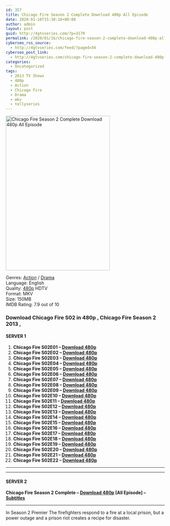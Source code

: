 ```yaml
---
id: 357
title: Chicago Fire Season 2 Complete Download 480p All Episode
date: 2020-01-16T15:30:16+00:00
author: admin
layout: post
guid: http://4gtvseries.com/?p=3170
permalink: /2020/01/16/chicago-fire-season-2-complete-download-480p-all-episode-2/
cyberseo_rss_source:
  - http://4gtvseries.com/feed/?paged=56
cyberseo_post_link:
  - http://4gtvseries.com/chicago-fire-season-2-complete-download-480p-all-episode/
categories:
  - Uncategorized
tags:
  - 2013 TV Shows
  - 480p
  - Action
  - Chicago Fire
  - Drama
  - mkv
  - tellyseries
---
```

<img loading="lazy" class="aligncenter" src="https://2.bp.blogspot.com/-wakK_fohSp8/XiCAni_t7fI/AAAAAAAAA4k/Zb7Gd80R8MQZ7CkX6BVdhWYZ24kCod1oACK4BGAYYCw/s1600/Chicago%2BFire%2BSeason%2B2.jpg" alt="Chicago Fire Season 2 Complete Download 480p All Episode" width="330" height="488" />

Genres: <a href="http://4gtvseries.com/tag/action/" data-wpel-link="internal">Action</a> /&nbsp;<a href="http://4gtvseries.com/tag/drama/" data-wpel-link="internal">Drama</a>  
Language: English  
Quality:&nbsp;<a href="http://4gtvseries.com/tag/480p/" data-wpel-link="internal">480p</a> HDTV  
Format: MKV  
Size: 150MB  
IMDB Rating: 7.9 out of 10

### **Download Chicago Fire S02 in 480p , Chicago Fire Season 2 2013 ,&nbsp;**

#### <span><strong>SERVER 1</strong></span>

  1. **Chicago Fire S02E01 – <a href="http://slink.dl480p.xyz/zemHjC" data-wpel-link="external" target="_blank" rel="nofollow external noopener noreferrer" class="wpel-icon-left"><i class="wpel-icon fa fa-download" aria-hidden="true"></i>Download 480p</a>**
  2. **Chicago Fire S02E02 – <a href="http://slink.dl480p.xyz/Am5bCZ" data-wpel-link="external" target="_blank" rel="nofollow external noopener noreferrer" class="wpel-icon-left"><i class="wpel-icon fa fa-download" aria-hidden="true"></i>Download 480p</a>**
  3. **Chicago Fire S02E03 – <a href="http://slink.dl480p.xyz/5s8Tt" data-wpel-link="external" target="_blank" rel="nofollow external noopener noreferrer" class="wpel-icon-left"><i class="wpel-icon fa fa-download" aria-hidden="true"></i>Download 480p</a>**
  4. **Chicago Fire S02E04 – <a href="http://slink.dl480p.xyz/UvVNVn1s" data-wpel-link="external" target="_blank" rel="nofollow external noopener noreferrer" class="wpel-icon-left"><i class="wpel-icon fa fa-download" aria-hidden="true"></i>Download 480p</a>**
  5. **Chicago Fire S02E05 – <a href="http://slink.dl480p.xyz/FwSsE" data-wpel-link="external" target="_blank" rel="nofollow external noopener noreferrer" class="wpel-icon-left"><i class="wpel-icon fa fa-download" aria-hidden="true"></i>Download 480p</a>**
  6. **Chicago Fire S02E06 – <a href="http://slink.dl480p.xyz/l1CMvUsk" data-wpel-link="external" target="_blank" rel="nofollow external noopener noreferrer" class="wpel-icon-left"><i class="wpel-icon fa fa-download" aria-hidden="true"></i>Download 480p</a>**
  7. **Chicago Fire S02E07 – <a href="http://slink.dl480p.xyz/JAmw0NP" data-wpel-link="external" target="_blank" rel="nofollow external noopener noreferrer" class="wpel-icon-left"><i class="wpel-icon fa fa-download" aria-hidden="true"></i>Download 480p</a>**
  8. **Chicago Fire S02E08 – <a href="http://slink.dl480p.xyz/H2DQ1TaP" data-wpel-link="external" target="_blank" rel="nofollow external noopener noreferrer" class="wpel-icon-left"><i class="wpel-icon fa fa-download" aria-hidden="true"></i>Download 480p</a>**
  9. **Chicago Fire S02E09 – <a href="http://slink.dl480p.xyz/9V8DEF" data-wpel-link="external" target="_blank" rel="nofollow external noopener noreferrer" class="wpel-icon-left"><i class="wpel-icon fa fa-download" aria-hidden="true"></i>Download 480p</a>**
 10. **Chicago Fire S02E10 – <a href="http://slink.dl480p.xyz/UsNnZ" data-wpel-link="external" target="_blank" rel="nofollow external noopener noreferrer" class="wpel-icon-left"><i class="wpel-icon fa fa-download" aria-hidden="true"></i>Download 480p</a>**
 11. **Chicago Fire S02E11 – <a href="http://slink.dl480p.xyz/dsoaVR" data-wpel-link="external" target="_blank" rel="nofollow external noopener noreferrer" class="wpel-icon-left"><i class="wpel-icon fa fa-download" aria-hidden="true"></i>Download 480p</a>**
 12. **Chicago Fire S02E12 – <a href="http://slink.dl480p.xyz/65EZqDK" data-wpel-link="external" target="_blank" rel="nofollow external noopener noreferrer" class="wpel-icon-left"><i class="wpel-icon fa fa-download" aria-hidden="true"></i>Download 480p</a>**
 13. **Chicago Fire S02E13 – <a href="http://slink.dl480p.xyz/fOtT9H" data-wpel-link="external" target="_blank" rel="nofollow external noopener noreferrer" class="wpel-icon-left"><i class="wpel-icon fa fa-download" aria-hidden="true"></i>Download 480p</a>**
 14. **Chicago Fire S02E14 – <a href="http://slink.dl480p.xyz/gAPUs4" data-wpel-link="external" target="_blank" rel="nofollow external noopener noreferrer" class="wpel-icon-left"><i class="wpel-icon fa fa-download" aria-hidden="true"></i>Download 480p</a>**
 15. **Chicago Fire S02E15 – <a href="http://slink.dl480p.xyz/rREl" data-wpel-link="external" target="_blank" rel="nofollow external noopener noreferrer" class="wpel-icon-left"><i class="wpel-icon fa fa-download" aria-hidden="true"></i>Download 480p</a>**
 16. **Chicago Fire S02E16 – <a href="http://slink.dl480p.xyz/4kCQVwD" data-wpel-link="external" target="_blank" rel="nofollow external noopener noreferrer" class="wpel-icon-left"><i class="wpel-icon fa fa-download" aria-hidden="true"></i>Download 480p</a>**
 17. **Chicago Fire S02E17 – <a href="http://slink.dl480p.xyz/E1Ki" data-wpel-link="external" target="_blank" rel="nofollow external noopener noreferrer" class="wpel-icon-left"><i class="wpel-icon fa fa-download" aria-hidden="true"></i>Download 480p</a>**
 18. **Chicago Fire S02E18 – <a href="http://slink.dl480p.xyz/hDVR9uw" data-wpel-link="external" target="_blank" rel="nofollow external noopener noreferrer" class="wpel-icon-left"><i class="wpel-icon fa fa-download" aria-hidden="true"></i>Download 480p</a>**
 19. **Chicago Fire S02E19 – <a href="http://slink.dl480p.xyz/CTIeqXn" data-wpel-link="external" target="_blank" rel="nofollow external noopener noreferrer" class="wpel-icon-left"><i class="wpel-icon fa fa-download" aria-hidden="true"></i>Download 480p</a>**
 20. **Chicago Fire S02E20 – <a href="http://slink.dl480p.xyz/W8baKq" data-wpel-link="external" target="_blank" rel="nofollow external noopener noreferrer" class="wpel-icon-left"><i class="wpel-icon fa fa-download" aria-hidden="true"></i>Download 480p</a>**
 21. **Chicago Fire S02E21 – <a href="http://slink.dl480p.xyz/LWdvwkH" data-wpel-link="external" target="_blank" rel="nofollow external noopener noreferrer" class="wpel-icon-left"><i class="wpel-icon fa fa-download" aria-hidden="true"></i>Download 480p</a>**
 22. **Chicago Fire S02E22 – <a href="http://slink.dl480p.xyz/QgP1Myd" data-wpel-link="external" target="_blank" rel="nofollow external noopener noreferrer" class="wpel-icon-left"><i class="wpel-icon fa fa-download" aria-hidden="true"></i>Download 480p</a>**

* * *

* * *

#### <span><strong>SERVER 2</strong></span>

**Chicago Fire Season 2 Complete – <a href="http://dl480p.xyz/3408/" data-wpel-link="external" target="_blank" rel="nofollow external noopener noreferrer" class="wpel-icon-left"><i class="wpel-icon fa fa-download" aria-hidden="true"></i>Download 480p</a> [All Episode] – <a href="https://subscene.com/subtitles/chicago-fire-second-season" data-wpel-link="external" target="_blank" rel="nofollow external noopener noreferrer" class="wpel-icon-left"><i class="wpel-icon fa fa-download" aria-hidden="true"></i>Subtitles</a>**

* * *

In Season 2 Premier The firefighters respond to a fire at a local prison, but a power outage and a prison riot creates a recipe for disaster.

<div align="center">
</div>
